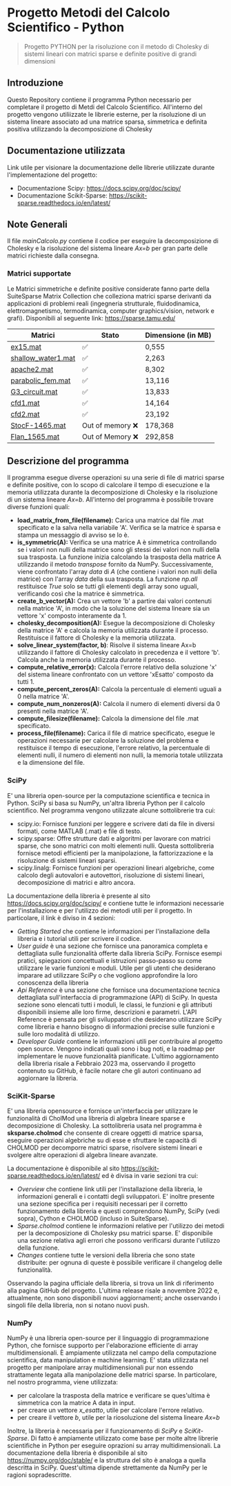 # Progetto Metodi del Calcolo Scientifico - Python

> Progetto PYTHON per la risoluzione con il metodo di Cholesky di sistemi lineari con matrici sparse e definite positive di grandi dimensioni

## Introduzione

Questo Repository contiene il programma Python necessario per completare il progetto di Metdi del Calcolo Scientifico. 
All'interno del progetto vengono utiliizzate le librerie esterne, per la risoluzione di un sistema lineare associato ad una matrice sparsa, simmetrica e definita positiva utilizzando la decomposizione di Cholesky

## Documentazione utilizzata
Link utile per visionare la documentazione delle librerie utilizzate durante l'implementazione del progetto:
- Documentazione Scipy: https://docs.scipy.org/doc/scipy/
- Documentazione Scikit-Sparse: https://scikit-sparse.readthedocs.io/en/latest/

## Note Generali
Il file *mainCalcolo.py* contiene il codice per eseguire la decomposizione di Cholesky e la risoluzione 
del sistema lineare *Ax=b* per gran parte delle matrici richieste dalla consegna. 

### Matrici supportate

Le Matrici simmetriche e definite positive considerate fanno parte della SuiteSparse Matrix Collection che colleziona matrici sparse derivanti da applicazioni di problemi reali 
(ingegneria strutturale, fluidodinamica, elettromagnetismo, termodinamica, computer graphics/vision, network e grafi). Disponibili al seguente link: https://sparse.tamu.edu/

| Matrici | Stato | Dimensione (in MB) |
|-----------|-----------|-----------|
| [ex15.mat](https://sparse.tamu.edu/FIDAP/ex15)  | :white_check_mark:   |  0,555 |
| [shallow_water1.mat](https://sparse.tamu.edu/MaxPlanck/shallow_water1)    | :white_check_mark:   | 2,263 |
| [apache2.mat](https://sparse.tamu.edu/GHS_psdef/apache2)   |:white_check_mark:    | 8,302 |
| [parabolic_fem.mat](https://sparse.tamu.edu/Wissgott/parabolic_fem)  | :white_check_mark:    | 13,116 |
| [G3_circuit.mat](https://sparse.tamu.edu/AMD/G3_circuit)   | :white_check_mark:    | 13,833 |
| [cfd1.mat](https://sparse.tamu.edu/Rothberg/cfd1)   | :white_check_mark:    | 14,164 |
| [cfd2.mat](https://sparse.tamu.edu/Rothberg/cfd2)   | :white_check_mark:    | 23,192 |
| [StocF-1465.mat](https://sparse.tamu.edu/Janna/StocF-1465)   | Out of memory :x:    | 178,368 |
| [Flan_1565.mat](https://sparse.tamu.edu/Janna/Flan_1565)   | Out of Memory :x:    | 292,858 |

## Descrizione del programma

Il programma esegue diverse operazioni su una serie di file di matrici sparse e definite positive, con lo scopo di calcolare il tempo di esecuzione e la memoria utilizzata durante la decomposizione di Cholesky e la risoluzione di un sistema lineare *Ax=b*. 
All'interno del programma è possibile trovare diverse funzioni quali: 

* **load_matrix_from_file(filename):** Carica una matrice dal file .mat specificato e la salva nella variabile 'A'. Verifica se la matrice è sparsa e stampa un messaggio di avviso se lo è.
* **is_symmetric(A):** Verifica se una matrice A è simmetrica controllando se i valori non nulli della matrice sono gli stessi dei valori non nulli della sua trasposta. La funzione inizia calcolando la trasposta della matrice A utilizzando il metodo *transpose* fornito da NumPy. Successivamente, viene confrontato l'array *data* di *A* (che contiene i valori non nulli della matrice) con l'array *data* della sua trasposta. La funzione *np.all* restituisce _True_ solo se tutti gli elementi degli array sono uguali, verificando così che la matrice è simmetrica. 
* **create_b_vector(A):** Crea un vettore 'b' a partire dai valori contenuti nella matrice 'A', in modo che la soluzione del sistema lineare sia un vettore 'x' composto interamente da 1.
* **cholesky_decomposition(A):** Esegue la decomposizione di Cholesky della matrice 'A' e calcola la memoria utilizzata durante il processo. Restituisce il fattore di Cholesky e la memoria utilizzata.
* **solve_linear_system(factor, b)**: Risolve il sistema lineare Ax=b utilizzando il fattore di Cholesky calcolato in precedenza e il vettore 'b'. Calcola anche la memoria utilizzata durante il processo.
* **compute_relative_error(x):** Calcola l'errore relativo della soluzione 'x' del sistema lineare confrontato con un vettore 'xEsatto' composto da tutti 1.
* **compute_percent_zeros(A):** Calcola la percentuale di elementi uguali a 0 nella matrice 'A'.
* **compute_num_nonzeros(A):** Calcola il numero di elementi diversi da 0 presenti nella matrice 'A'.
* **compute_filesize(filename):** Calcola la dimensione del file .mat specificato.
* **process_file(filename):** Carica il file di matrice specificato, esegue le operazioni necessarie per calcolare la soluzione del problema e restituisce il tempo di esecuzione, l'errore relativo, la percentuale di elementi nulli, il numero di elementi non nulli, la memoria totale utilizzata e la dimensione del file.


### SciPy
E' una libreria open-source per la computazione scientifica e tecnica in Python.  SciPy si basa su NumPy, un'altra libreria Python per il calcolo scientifico. Nel programma vengono utilizzate alcune sottolibrerie tra cui:
  * scipy.io: Fornisce funzioni per leggere e scrivere dati da file in diversi formati, come MATLAB (.mat) e file di testo.
  * scipy.sparse: Offre strutture dati e algoritmi per lavorare con matrici sparse, che sono matrici con molti elementi nulli. Questa sottolibreria fornisce metodi efficienti per la manipolazione, la fattorizzazione e la risoluzione di sistemi lineari sparsi.
  * scipy.linalg: Fornisce funzioni per operazioni lineari algebriche, come calcolo degli autovalori e autovettori, risoluzione di sistemi lineari, decomposizione di matrici e altro ancora.

La documentazione della libreria è presente al sito https://docs.scipy.org/doc/scipy/ e contiene tutte le informazioni necessarie per l'installazione e per l'utilizzo dei metodi utili per il progetto. In particolare, il link è diviso in 4 sezioni:
* *Getting Started* che contiene le informazioni per l'installazione della libreria e i tutorial utili per scrivere il codice. 
* *User guide*  è una sezione che fornisce una panoramica completa e dettagliata sulle funzionalità offerte dalla libreria SciPy. Fornisce esempi pratici, spiegazioni concettuali e istruzioni passo-passo su come utilizzare le varie funzioni e moduli. Utile per gli utenti che desiderano imparare ad utilizzare SciPy o che vogliono approfondire la loro conoscenza della libreria
* *Api Reference*  è una sezione che fornisce una documentazione tecnica dettagliata sull'interfaccia di programmazione (API) di SciPy. In questa sezione sono elencati tutti i moduli, le classi, le funzioni e gli attributi disponibili insieme alle loro firme, descrizioni e parametri. L'API Reference è pensata per gli sviluppatori che desiderano utilizzare SciPy come libreria e hanno bisogno di informazioni precise sulle funzioni e sulle loro modalità di utilizzo.
* *Developer Guide* contiene le informazioni utili per contribuire al progetto open source. Vengono indicati quali sono i bug noti, e la roadmap per implementare le nuove funzionalità pianificate. 
L'ultimo aggiornamento della libreria risale a Febbraio 2023 ma, osservando il progetto contenuto su GitHub, è facile notare che gli autori continuano ad aggiornare la libreria. 

### SciKit-Sparse
E' una libreria opensource e fornisce un'interfaccia per utilizzare le funzionalità di CholMod una libreria di algebra lineare sparse e decomposizione di Cholesky. La sottolibreria usata nel programma è **sksparse.cholmod** che consente di creare oggetti di matrice sparsa, eseguire operazioni algebriche su di esse e sfruttare le capacità di CHOLMOD per decomporre matrici sparse, risolvere sistemi lineari e svolgere altre operazioni di algebra lineare avanzate. 

La documentazione è disponibile al sito https://scikit-sparse.readthedocs.io/en/latest/ ed è divisa in varie sezioni tra cui:
* *Overview* che contiene link utili per l'installazione della libreria, le informazioni generali e i contatti degli sviluppatori. E' inoltre presente una sezione specifica per i requisiti necessari per il corretto funzionamento della libreria e questi comprendono NumPy, SciPy (vedi sopra), Cython e CHOLMOD (incluso in SuiteSparse). 
* *Sparse.cholmod* contiene le informazioni relative per l'utilizzo dei metodi per la decomposizione di Cholesky psu matrici sparse. E' disponibile una sezione relativa agli errori che possono verificarsi durante l'utilizzo della funzione. 
* *Changes* contiene tutte le versioni della libreria che sono state distribuite: per ognuna di queste è possibile verificare il changelog delle funzionalità. 

Osservando la pagina ufficiale della libreria, si trova un link di riferimento alla pagina GitHub del progetto. L'ultima release risale a novembre 2022 e, attualmente, non sono disponibili nuovi aggiornamenti; anche osservando i singoli file della libreria, non si notano nuovi push. 

### NumPy
NumPy è una libreria open-source per il linguaggio di programmazione Python, che fornisce supporto per l'elaborazione efficiente di array multidimensionali. È ampiamente utilizzata nel campo della computazione scientifica, data manipulation e machine learning. E' stata utilizzata nel progetto per manipolare array  multidimensionali pur non essendo strattamente legata alla manipolazione delle matrici sparse. In particolare, nel nostro programma, viene utilizzata:
* per calcolare la trasposta della matrice e verificare se ques'ultima è simmetrica con la matrice A data in input. 
* per creare un vettore *x_esatto*, utile per calcolare l'errore relativo. 
* per creare il vettore *b*, utile per la riosoluzione del sistema lineare *Ax=b* 

Inoltre, la libreria è necessaria per il funzionamento di *SciPy* e *SciKit-Sparse*. Di fatto è ampiamente utilizzato come base per molte altre librerie scientifiche in Python per eseguire oprazioni su array multidimensionali. 
La documentazione della libreria è disponibile al sito https://numpy.org/doc/stable/ e la struttura del sito è analoga a quella descritta in SciPy. Quest'ultima dipende strettamente da NumPy per le ragioni sopradescritte. 


